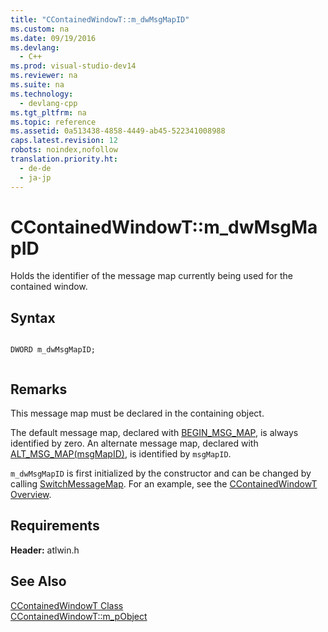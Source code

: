 ```yaml
---
title: "CContainedWindowT::m_dwMsgMapID"
ms.custom: na
ms.date: 09/19/2016
ms.devlang: 
  - C++
ms.prod: visual-studio-dev14
ms.reviewer: na
ms.suite: na
ms.technology: 
  - devlang-cpp
ms.tgt_pltfrm: na
ms.topic: reference
ms.assetid: 0a513438-4858-4449-ab45-522341008988
caps.latest.revision: 12
robots: noindex,nofollow
translation.priority.ht: 
  - de-de
  - ja-jp
---
```

# CContainedWindowT::m_dwMsgMapID
Holds the identifier of the message map currently being used for the contained window.  
  
## Syntax  
  
```  
  
DWORD m_dwMsgMapID;  
  
```  
  
## Remarks  
 This message map must be declared in the containing object.  
  
 The default message map, declared with [BEGIN_MSG_MAP](../vs140/BEGIN_MSG_MAP.md), is always identified by zero. An alternate message map, declared with [ALT_MSG_MAP(msgMapID)](../vs140/ALT_MSG_MAP.md), is identified by `msgMapID`.  
  
 `m_dwMsgMapID` is first initialized by the constructor and can be changed by calling [SwitchMessageMap](../vs140/CContainedWindowT--SwitchMessageMap.md). For an example, see the [CContainedWindowT Overview](../vs140/CContainedWindowT-Class.md).  
  
## Requirements  
 **Header:** atlwin.h  
  
## See Also  
 [CContainedWindowT Class](../vs140/CContainedWindowT-Class.md)   
 [CContainedWindowT::m_pObject](../vs140/CContainedWindowT--m_pObject.md)